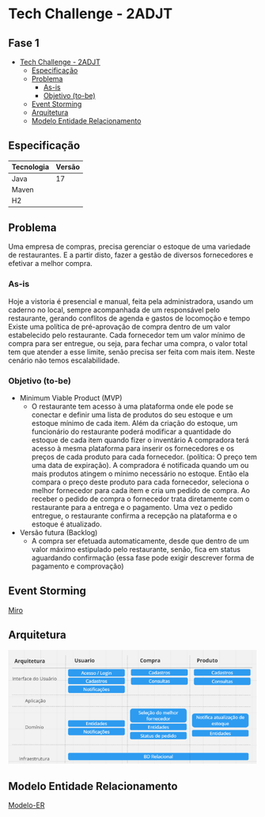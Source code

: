 # Tech Challenge - 2ADJT
## Fase 1
<!-- TOC -->
* [Tech Challenge - 2ADJT](#tech-challenge---2adjt)
    * [Especificação](#especificação)
    * [Problema](#problema)
        * [As-is](#as-is)
        * [Objetivo (to-be)](#objetivo-to-be)
    * [Event Storming](#event-storming)
    * [Arquitetura](#arquitetura)
    * [Modelo Entidade Relacionamento](#modelo-entidade-relacionamento)
<!-- TOC -->

## Especificação

| Tecnologia | Versão |
|------------|--------|
| Java       | 17     | 
| Maven      |        | 
| H2         |        |

## Problema

Uma empresa de compras, precisa gerenciar o estoque de uma variedade de restaurantes. E a partir disto, fazer a gestão de diversos fornecedores e efetivar a melhor compra.

### As-is
Hoje a vistoria é presencial e manual, feita pela administradora, usando um caderno no local, sempre acompanhada de um responsável pelo restaurante, gerando conflitos de agenda e gastos de locomoção e tempo
Existe uma política de pré-aprovação de compra dentro de um valor estabelecido pelo restaurante.
Cada fornecedor tem um valor mínimo de compra para ser entregue, ou seja, para fechar uma compra, o valor total tem que atender a esse limite, senão precisa ser feita com mais item.
Neste cenário não temos escalabilidade.

### Objetivo (to-be)
- Minimum Viable Product (MVP)
    - O restaurante tem acesso à uma plataforma onde ele pode se conectar e definir uma lista de produtos do seu estoque e um estoque mínimo de cada item. Além da criação do estoque, um funcionário do restaurante poderá modificar a quantidade do estoque de cada item quando fizer o inventário A compradora terá acesso à mesma plataforma para inserir os fornecedores e os preços de cada produto para cada fornecedor. (política: O preço tem uma data de expiração). A compradora é notificada quando um ou mais produtos atingem o mínimo necessário no estoque. Então ela compara o preço deste produto para cada fornecedor, seleciona o melhor fornecedor para cada item e cria um pedido de compra. Ao receber o pedido de compra o fornecedor trata diretamente com o restaurante para a entrega e o pagamento. Uma vez o pedido entregue, o restaurante confirma a recepção na plataforma e o estoque é atualizado.
- Versão futura (Backlog)
    - A compra ser efetuada automaticamente, desde que dentro de um valor máximo estipulado pelo restaurante, senão, fica em status aguardando confirmação (essa fase pode exigir descrever forma de pagamento e comprovação)

## Event Storming
[Miro](https://miro.com/app/board/uXjVOXLcUnw=/?share_link_id=171517775181)

## Arquitetura
![](DOCS/arquitetura.png)

## Modelo Entidade Relacionamento
[Modelo-ER](DOCS/modelo-er.md)
